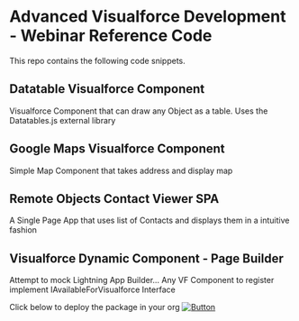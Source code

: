 # Advanced Visualforce Development - Webinar Reference Code
This repo contains the following code snippets.

Datatable Visualforce Component
------------
Visualforce Component that can draw any Object as a table. Uses the Datatables.js external library

Google Maps Visualforce Component
------------
Simple Map Component that takes address and display map

Remote Objects Contact Viewer SPA
------------
A Single Page App that uses list of Contacts and displays them in a intuitive fashion 

Visualforce Dynamic Component - Page Builder 
------------
Attempt to mock Lightning App Builder... Any VF Component to register implement IAvailableForVisualforce Interface


Click below to deploy the package in your org
[![Button](https://raw.githubusercontent.com/afawcett/githubsfdeploy/master/src/main/webapp/resources/img/deploy.png)](https://githubsfdeploy.herokuapp.com/app/githubdeploy/logontokartik/VFDynamicComponents)
